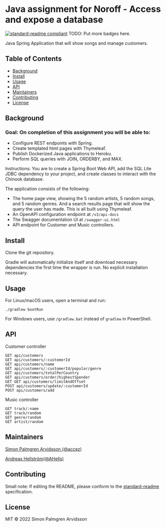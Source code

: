 # Java assignment for Noroff - Access and expose a database 

[![standard-readme compliant](https://img.shields.io/badge/standard--readme-OK-green.svg?style=flat-square)](https://github.com/RichardLitt/standard-readme)
TODO: Put more badges here.

Java Spring Application that will show songs and manage customers.

## Table of Contents

- [Background](#background)
- [Install](#install)
- [Usage](#usage)
- [API](#api)
- [Maintainers](#maintainers)
- [Contributing](#contributing)
- [License](#license)

## Background

### Goal: On completion of this assignment you will be able to:

- Configure REST endpoints with Spring.
- Create templated html pages with Thymeleaf.
- Publish Dockerized Java applications to Heroku.
- Perform SQL queries with JOIN, ORDERBY, and MAX.

Instructions: You are to create a Spring Boot Web API, add the
SQL Lite JDBC dependency to your project, and create classes to interact with the Chinook database.

The application consists of the following:
- The home page view, showing the 5 random artists, 5 random songs, and 5 random genres. And a search results page that will show the query the user has made. This is all built using Thymeleaf.
- An OpenAPI configuration endpoint at ``/v3/api-docs``
- The Swagger documentation UI at ``/swagger-ui.html``
- API endpoint for Customer and Music controllers.

## Install
Clone the git repository.

Gradle will automatically initialize itself and download necessary dependencies the first time the wrapper is run. No explicit installation necessary.


## Usage
For Linux/macOS users, open a terminal and run:
```
./gradlew bootRun
```
For Windows users, use ``/gradlew.bat`` instead of ``gradlew`` in PowerShell.

## API
Customer controller
```
GET api/customers
GET api/customers/:customerId
GET api/customers/name
GET api/customers/:customerId/popular/genre
GET api/customers/totalPerCountry
GET api/customers/order/highestSpender
GET GET api/customers/limitAndOffset
POST api/customers/update/:customerId
POST api/customers/add
```

Music controller
```
GET track/:name
GET track/random
GET genre/random
GET artist/random
```

## Maintainers

[Simon Palmgren Arvidsson (@accez)](https://github.com/accez)

[Andreas Hellström(@AHells)](https://github.com/AHells)

## Contributing



Small note: If editing the README, please conform to the [standard-readme](https://github.com/RichardLitt/standard-readme) specification.

## License

MIT © 2022 Simon Palmgren Arvidsson
